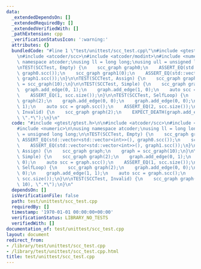 ```yaml
---
data:
  _extendedDependsOn: []
  _extendedRequiredBy: []
  _extendedVerifiedWith: []
  _pathExtension: cpp
  _verificationStatusIcon: ':warning:'
  attributes: {}
  bundledCode: "#line 1 \"test/unittest/scc_test.cpp\"\n#include <gtest/gtest.h>\n\
    \n#include <atcoder/scc>\n#include <atcoder/modint>\n#include <numeric>\n\nusing\
    \ namespace atcoder;\nusing ll = long long;\nusing ull = unsigned long long;\n\
    \nTEST(SCCTest, Empty) {\n    scc_graph graph0;\n    ASSERT_EQ(std::vector<std::vector<int>>(),\
    \ graph0.scc());\n    scc_graph graph1(0);\n    ASSERT_EQ(std::vector<std::vector<int>>(),\
    \ graph1.scc());\n}\n\nTEST(SCCTest, Assign) {\n    scc_graph graph;\n    graph\
    \ = scc_graph(10);\n}\n\nTEST(SCCTest, Simple) {\n    scc_graph graph(2);\n  \
    \  graph.add_edge(0, 1);\n    graph.add_edge(1, 0);\n    auto scc = graph.scc();\n\
    \    ASSERT_EQ(1, scc.size());\n}\n\nTEST(SCCTest, SelfLoop) {\n    scc_graph\
    \ graph(2);\n    graph.add_edge(0, 0);\n    graph.add_edge(0, 0);\n    graph.add_edge(1,\
    \ 1);\n    auto scc = graph.scc();\n    ASSERT_EQ(2, scc.size());\n}\n\nTEST(SCCTest,\
    \ Invalid) {\n    scc_graph graph(2);\n    EXPECT_DEATH(graph.add_edge(0, 10),\
    \ \".*\");\n}\n"
  code: "#include <gtest/gtest.h>\n\n#include <atcoder/scc>\n#include <atcoder/modint>\n\
    #include <numeric>\n\nusing namespace atcoder;\nusing ll = long long;\nusing ull\
    \ = unsigned long long;\n\nTEST(SCCTest, Empty) {\n    scc_graph graph0;\n   \
    \ ASSERT_EQ(std::vector<std::vector<int>>(), graph0.scc());\n    scc_graph graph1(0);\n\
    \    ASSERT_EQ(std::vector<std::vector<int>>(), graph1.scc());\n}\n\nTEST(SCCTest,\
    \ Assign) {\n    scc_graph graph;\n    graph = scc_graph(10);\n}\n\nTEST(SCCTest,\
    \ Simple) {\n    scc_graph graph(2);\n    graph.add_edge(0, 1);\n    graph.add_edge(1,\
    \ 0);\n    auto scc = graph.scc();\n    ASSERT_EQ(1, scc.size());\n}\n\nTEST(SCCTest,\
    \ SelfLoop) {\n    scc_graph graph(2);\n    graph.add_edge(0, 0);\n    graph.add_edge(0,\
    \ 0);\n    graph.add_edge(1, 1);\n    auto scc = graph.scc();\n    ASSERT_EQ(2,\
    \ scc.size());\n}\n\nTEST(SCCTest, Invalid) {\n    scc_graph graph(2);\n    EXPECT_DEATH(graph.add_edge(0,\
    \ 10), \".*\");\n}\n"
  dependsOn: []
  isVerificationFile: false
  path: test/unittest/scc_test.cpp
  requiredBy: []
  timestamp: '1970-01-01 00:00:00+00:00'
  verificationStatus: LIBRARY_NO_TESTS
  verifiedWith: []
documentation_of: test/unittest/scc_test.cpp
layout: document
redirect_from:
- /library/test/unittest/scc_test.cpp
- /library/test/unittest/scc_test.cpp.html
title: test/unittest/scc_test.cpp
---
```

